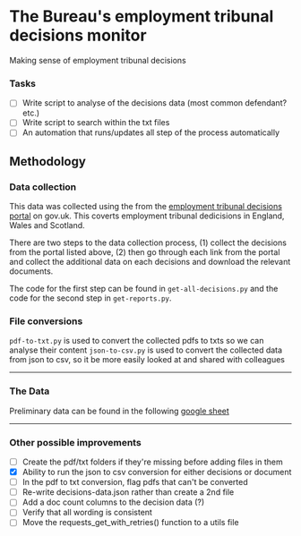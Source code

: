 # The Bureau's employment tribunal decisions monitor
Making sense of employment tribunal decisions

### Tasks
- [ ] Write script to analyse of the decisions data (most common defendant? etc.)
- [ ] Write script to search within the txt files
- [ ] An automation that runs/updates all step of the process automatically

## Methodology

### Data collection
This data was collected using the  from the [employment tribunal decisions portal](https://www.gov.uk/employment-tribunal-decisions) on gov.uk. This coverts employment tribunal dedicisions in England, Wales and Scotland.

There are two steps to the data collection process, (1) collect the decisions from the portal listed above, (2) then go through each link from the portal and collect the additional data on each decisions and download the relevant documents.

The code for the first step can be found in `get-all-decisions.py` and the code for the second step in `get-reports.py`.

### File conversions
`pdf-to-txt.py` is used to convert the collected pdfs to txts so we can analyse their content
`json-to-csv.py` is used to convert the collected data from json to csv, so it be more easily looked at and shared with colleagues


---
### The Data
Preliminary data can be found in the following [google sheet](https://docs.google.com/spreadsheets/d/1p034Bk3G2NwtwgOKXaYXHqdx00CcbIYoMyd1q6BdHxw/edit#gid=0)

---

### Other possible improvements
- [ ] Create the pdf/txt folders if they're missing before adding files in them
- [x] Ability to run the json to csv conversion for either decisions or document
- [ ] In the pdf to txt conversion, flag pdfs that can't be converted
- [ ] Re-write decisions-data.json rather than create a 2nd file
- [ ] Add a doc count columns to the decision data (?)
- [ ] Verify that all wording is consistent
- [ ] Move the requests_get_with_retries() function to a utils file
